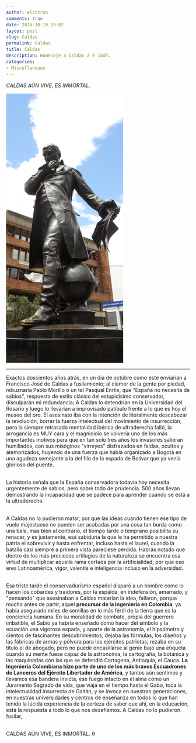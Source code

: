 ```yaml
---
author: el3ctron
comments: true
date: 2016-10-19 23:02
layout: post
slug: Caldas
permalink: Caldas
title: Caldas
description: Homenaje a Caldas á é íóúñ.
categories:
- Miscellaneous
---
```


*CALDAS AÚN VIVE, ES INMORTAL.*

[![Caldas](/wp-content/uploads/por_tema/politica/Caldas.png)](/Caldas "Lo detendrían en la Universidad del Rosario y luego lo llevarían al frente de lo que es hoy el museo del oro para intentar acabar con un Genio, y fallaron: CALDAS AÚN VIVE, ES INMORTAL.... [CLICK PARA ENTRAR AL ARTÍCULO]")

<!-- more -->
---
Exactos doscientos años atrás, en un día de octubre como este enviarían a Francisco José de Caldas a fusilamiento; al clamor de la gente por piedad, rebuznaría Pablo Morillo ó un tal Pasqual Enrile, que "España no necesita de sabios", respuesta de estilo clásico del estupidísimo conservador, disculparán mi redundancia; A Caldas lo detendrían en la Universidad del Rosario y luego lo llevarían a improvisado patíbulo frente a lo que es hoy el museo del oro. El asesinato iba con la intención de literalmente descabezar la revolución, borrar la fuerza intelectual del movimiento de insurrección, pero la siempre retrasada mentalidad ibérica de ultraderecha falló, la arrogancia es MUY cara y el magnicidio se volvería uno de los más importantes motivos para que en tan solo tres años los invasores salieran humillados, con sus misóginos "virreyes" disfrazados en faldas, ocultos y atemorizados, huyendo de una fuerza que había organizado a Bogotá en una agudeza semejante a la del filo de la espada de Bolivar que ya venía glorioso del puente.<br><br>

La historia señala que la España conservadora todavía hoy necesita urgentemente de sabios, pero sobre todo de prudencia. 500 años llevan demostrando la incapacidad que se padece para aprender cuando se está a la ultraderecha.<br><br>

A Caldas no lo pudieron matar, por que las ideas cuando tienen ese tipo de vuelo majestuoso no pueden ser acabadas por una cosa tan burda como una bala, mas bien al contrario, el tiempo tarde o temprano posibilita su renacer, y es justamente, esa sabiduría la que le ha permitido a nuestra patria el sobrevivir y hasta enfrentar, incluso hasta el laurel, cuando la batalla casi siempre a primera vista pareciese perdida. Habrás notado que dentro de los más preciosos artilugios de la naturaleza se encuentra esa virtud de multiplicar aquella rama cortada por la artificialidad, por que eso eres Latinoamérica, vigor, valentía e inteligencia incluso en la adversidad.<br><br>

Esa triste tarde el conservadurismo español disparó a un hombre como lo hacen los cobardes y traidores, por la espalda, en indefensión, amarrado, y "pensando" que asesinaban a  Caldas matarían la idea, fallaron, porque mucho antes de partir, aquel **precursor de la Ingeniería en Colombia**, ya había asegurado miles de semillas en lo más fértil de la tierra que es la conciencia humana. En su moralidad de combate, propia del guerrero imbatible, el Sabio ya habría enseñado como hacer del símbolo y la ecuación una vigorosa espada, y aparte de la astronomía, el hipsómetro y cientos de fascinantes descubrimientos, dejaba las fórmulas, los diseños y las fábricas de armas y pólvora para los ejércitos patriotas; rezaba en su título el de abogado, pero no puede encasillarse al genio bajo una etiqueta cuando su mente fuese capaz de la astronomía, la cartografía, la botánica y las maquinarias con las que se defendió Cartagena, Antioquia, el Cauca. **La Ingeniería Colombiana hizo parte de uno de los más bravos Escuadrones de Lanceros del Ejército Libertador de América**, y tantos aún sentimos y llevamos esa bandera invicta, ese fuego intacto en el alma como un Juramento Sagrado de vida, que viaja en el tiempo hasta el Gabo, toca la intelectualidad insurrecta de Gaitán, y se invoca en nuestras generaciones, en nuestras universidades y centros de enseñanza en todos lo que han tenido la lúcida experiencia de la certeza de saber que ahí, en la educación, está la respuesta a todo lo que nos desafiemos. A Caldas no lo pudieron fusilar,<br><br>

CALDAS AÚN VIVE, ES INMORTAL. θ<br>

<br><br>
